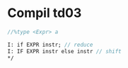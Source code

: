 # Compil td03

```yacc
//%type <Expr> a

I: if EXPR instr; // reduce
I: IF EXPR instr else instr // shift
*/
```